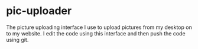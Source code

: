 # pic-uploader
The picture uploading interface I use to upload pictures from my desktop on to my website. I edit the code using this interface and then push the code using git.
